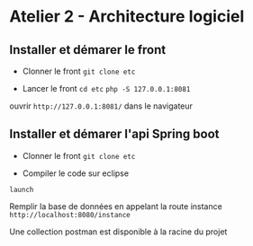 # Atelier 2 - Architecture logiciel

## Installer et démarer le front

- Clonner le front
`git clone etc`

- Lancer le front
`cd etc`
`php -S 127.0.0.1:8081`

ouvrir `http://127.0.0.1:8081/` dans le navigateur

## Installer et démarer l'api Spring boot

- Clonner le front
`git clone etc`

- Compiler le code sur eclipse

`launch`

Remplir la base de données en  appelant la route instance
`http://localhost:8080/instance`

Une collection postman est disponible à la racine du projet
